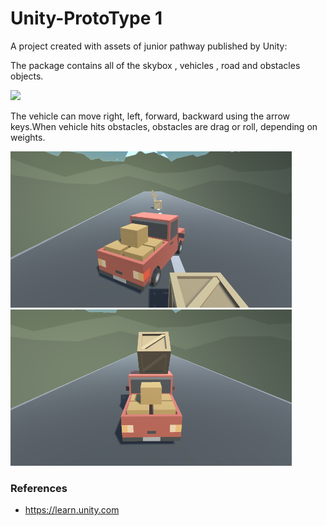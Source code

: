 # Unity-ProtoType 1


A project created with  assets of junior pathway published by Unity:

The package contains all of the skybox , vehicles , road and obstacles objects.

![](ProtoType1.gif)


The vehicle can move right, left, forward, backward using the arrow keys.When vehicle hits obstacles, obstacles are drag or roll, depending on weights.



<img src="images/Prototype1-b.png" width=450 height=250>  <img src="images/Prototype1-c.png" width=450 height=250>


 
### References

- https://learn.unity.com


